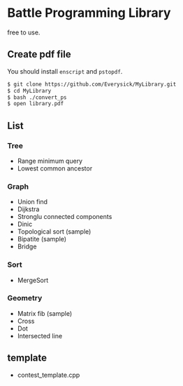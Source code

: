 Battle Programming Library
=========================

free to use.

## Create pdf file
You should install `enscript` and `pstopdf`.

```sh
$ git clone https://github.com/Everysick/MyLibrary.git
$ cd MyLibrary
$ bash ./convert_ps
$ open library.pdf

```

## List

### Tree

- Range minimum query
- Lowest common ancestor

### Graph

- Union find
- Dijkstra
- Stronglu connected components
- Dinic
- Topological sort (sample)
- Bipatite (sample)
- Bridge

### Sort
- MergeSort

### Geometry

- Matrix fib (sample)
- Cross
- Dot
- Intersected line

## template
- contest_template.cpp
